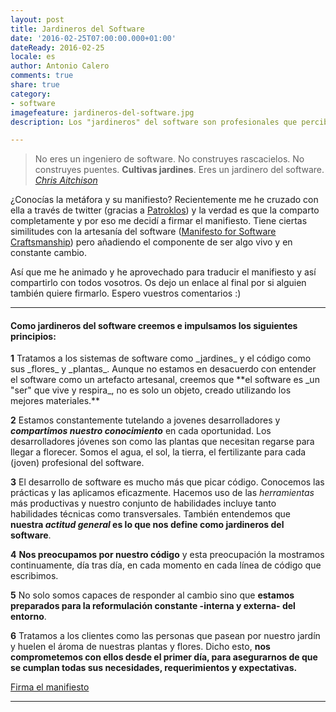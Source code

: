 ```yaml
--- 
layout: post 
title: Jardineros del Software
date: '2016-02-25T07:00:00.000+01:00' 
dateReady: 2016-02-25
locale: es
author: Antonio Calero 
comments: true
share: true
category: 
- software 
imagefeature: jardineros-del-software.jpg
description: Los "jardineros" del software son profesionales que perciben el desarrollo de software de forma diferente. Su objetivo es difundir sus valores, ser mentores para los nuevos desarrolladores y crear software que se desarrolla con el nivel máximo de calidad.

---
```


> No eres un ingeniero de software. No construyes rascacielos. No construyes puentes. **Cultivas jardines**. Eres un jardinero del software. _[Chris Aitchison](http://www.chrisaitchison.com/2011/05/03/you-are-not-a-software-engineer/)_

¿Conocías la metáfora y su manifiesto? Recientemente me he cruzado con ella a través de twitter (gracias a [Patroklos](https://twitter.com/softwaregarden)) y la verdad es que la comparto completamente y por eso me decidí a firmar el manifiesto. Tiene ciertas similitudes con la artesanía del software ([Manifesto for Software Craftsmanship](http://manifesto.softwarecraftsmanship.org/#/es)) pero añadiendo el componente de ser algo vivo y en constante cambio.

Así que me he animado y he aprovechado para traducir el manifiesto y así compartirlo con todos vosotros. Os dejo un enlace al final por si alguien también quiere firmarlo. Espero vuestros comentarios :)

***

#### Como jardineros del software creemos e impulsamos los siguientes principios:
 
<p></p>
<span class="fa-stack fa-md"><i class="fa fa-circle-o fa-stack-2x"></i><strong class="fa-stack-1x fa-stack-text">1</strong></span> Tratamos a los sistemas de software como _jardines_ y el código como sus _flores_ y _plantas_. Aunque no estamos en desacuerdo con entender el software como un artefacto artesanal, creemos que **el software es _un "ser" que vive y respira_, no es solo un objeto, creado utilizando los mejores materiales.**

<span class="fa-stack fa-md"><i class="fa fa-circle-o fa-stack-2x"></i><strong class="fa-stack-1x fa-stack-text">2</strong></span> Estamos constantemente tutelando a jovenes desarrolladores y **_compartimos nuestro conocimiento_** en cada oportunidad. Los desarrolladores jóvenes son como las plantas que necesitan regarse para llegar a florecer. Somos el agua, el sol, la tierra, el fertilizante para cada (joven) profesional del software.

<span class="fa-stack fa-md"><i class="fa fa-circle-o fa-stack-2x"></i><strong class="fa-stack-1x fa-stack-text">3</strong></span> El desarrollo de software es mucho más que picar código. Conocemos las prácticas y las aplicamos eficazmente. Hacemos uso de las _herramientas_ más productivas y nuestro conjunto de habilidades incluye tanto habilidades técnicas como transversales. También entendemos que **nuestra _actitud general_ es lo que nos define como jardineros del software**.

<span class="fa-stack fa-md"><i class="fa fa-circle-o fa-stack-2x"></i><strong class="fa-stack-1x fa-stack-text">4</strong></span>  **Nos preocupamos por nuestro código** y esta preocupación la mostramos continuamente, día tras día, en cada momento en cada línea de código que escribimos.

<span class="fa-stack fa-md"><i class="fa fa-circle-o fa-stack-2x"></i><strong class="fa-stack-1x fa-stack-text">5</strong></span> No solo somos capaces de responder al cambio sino que **estamos preparados para la reformulación constante -interna y externa- del entorno**.

<span class="fa-stack fa-md"><i class="fa fa-circle-o fa-stack-2x"></i><strong class="fa-stack-1x fa-stack-text">6</strong></span> Tratamos a los clientes como las personas que pasean por nuestro jardín y huelen el ároma de nuestras plantas y flores. Dicho esto, **nos comprometemos con ellos desde el primer día, para asegurarnos de que se cumplan todas sus necesidades, requerimientos y expectativas.** 

<div class="col-lg-8 col-lg-offset-2 text-center">
    <a href="http://softwaregarden.io/sign-the-software-gardener-manifesto" class="btn btn-lg btn-outline">
        <i class="fa fa-pencil"></i> Firma el manifiesto
    </a>
</div>

***

<div class="col-lg-8 col-lg-offset-2 text-center">
<br>
</div>
